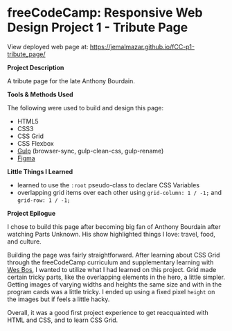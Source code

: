 # freeCodeCamp: Responsive Web Design Project 1 - Tribute Page

View deployed web page at: https://jemalmazar.github.io/fCC-p1-tribute_page/

**Project Description**

A tribute page for the late Anthony Bourdain.

**Tools & Methods Used**

The following were used to build and design this page:

- HTML5
- CSS3
- CSS Grid
- CSS Flexbox
- [Gulp](https://gulpjs.com/) (browser-sync, gulp-clean-css, gulp-rename)
- [Figma](https://www.figma.com/)

**Little Things I Learned**

- learned to use the `:root` pseudo-class to declare CSS Variables
- overlapping grid items over each other using `grid-column: 1 / -1;` and `grid-row: 1 / -1;`

**Project Epilogue**

I chose to build this page after becoming big fan of Anthony Bourdain after watching Parts Unknown. His show highlighted things I love: travel, food, and culture.

Building the page was fairly straightforward. After learning about CSS Grid through the freeCodeCamp curriculum and supplementary learning with [Wes Bos](https://cssgrid.io/), I wanted to utilize what I had learned on this project. Grid made certain tricky parts, like the overlapping elements in the hero, a little simpler. Getting images of varying widths and heights the same size and with in the program cards was a little tricky. I ended up using a fixed pixel `height` on the images but if feels a little hacky.

Overall, it was a good first project experience to get reacquainted with HTML and CSS, and to learn CSS Grid.